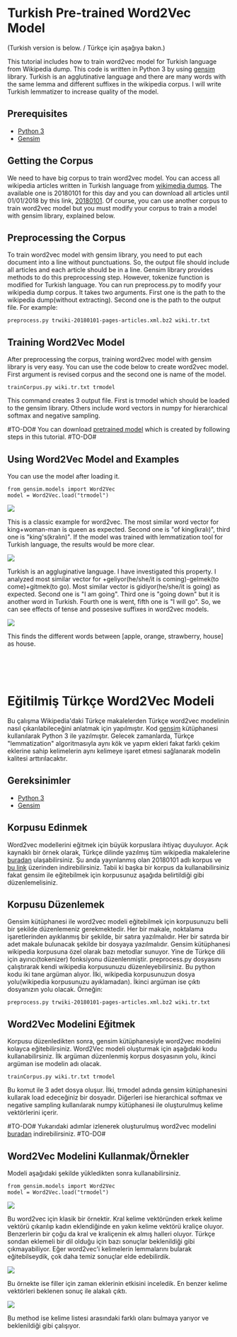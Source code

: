 # Turkish Pre-trained Word2Vec Model
(Turkish version is below. / Türkçe için aşağıya bakın.)

This tutorial includes how to train word2vec model for Turkish language from Wikipedia dump. This code is written in Python 3 by using [gensim](https://radimrehurek.com/gensim/) library. Turkish is an agglutinative language and there are many words with the same lemma and different suffixes in the wikipedia corpus. I will write Turkish lemmatizer to increase quality of the model.

## Prerequisites
* [Python 3](https://www.python.org/download/releases/3.0/)
* [Gensim](https://radimrehurek.com/gensim/install.html)

## Getting the Corpus
We need to have big corpus to train word2vec model. You can access all wikipedia articles written in Turkish language from [wikimedia dumps](https://dumps.wikimedia.org/trwiki/). The available one is 20180101 for this day and you can download all articles until 01/01/2018 by this link, [20180101](https://dumps.wikimedia.org/trwiki/20180101/trwiki-20180101-pages-articles.xml.bz2). Of course, you can use another corpus to train word2vec model but you must modify your corpus to train a model with gensim library, explained below.

## Preprocessing the Corpus
To train word2vec model with gensim library, you need to put each document into a line without punctuations. So, the output file should include all articles and each article should be in a line. Gensim library provides methods to do this preprocessing step. However, tokenize function is modified for Turkish language. You can run preprocess.py to modify your wikipedia dump corpus. It takes two arguments. First one is the path to the wikipedia dump(without extracting). Second one is the path to the output file. For example:
```
preprocess.py trwiki-20180101-pages-articles.xml.bz2 wiki.tr.txt
```

## Training Word2Vec Model
After preprocessing the corpus, training word2vec model with gensim library is very easy. You can use the code below to create word2vec model. First argument is revised corpus and the second one is name of the model. 
```
trainCorpus.py wiki.tr.txt trmodel
```
This command creates 3 output file. First is trmodel which should be loaded to the gensim library. Others include word vectors in numpy for hierarchical softmax and negative sampling.

#TO-DO#
You can download [pretrained model](##TO-DO##) which is created by following steps in this tutorial.
#TO-DO#

## Using Word2Vec Model and Examples
You can use the model after loading it.
```
from gensim.models import Word2Vec
model = Word2Vec.load("trmodel")
```

![](https://farm5.staticflickr.com/4743/39094244344_7f80345b93_o_d.png)

This is a classic example for word2vec. The most similar word vector for king+woman-man is queen as expected. Second one is "of king(kralı)", third one is "king's(kralın)". If the model was trained with lemmatization tool for Turkish language, the results would be more clear.



![](https://farm5.staticflickr.com/4607/39094244434_d37288334e_o_d.png)

Turkish is an aggluginative language. I have investigated this property. I analyzed most similar vector for +geliyor(he/she/it is coming)-gelmek(to come)+gitmek(to go). Most similar vector is gidiyor(he/she/it is going) as expected. Second one is "I am going". Third one is "going down" but it is another word in Turkish. Fourth one is went, fifth one is "I will go". So, we can see effects of tense and possesive suffixes in word2vec models.



![](https://farm5.staticflickr.com/4611/39094244524_c9419a39b2_o_d.png)

This finds the different words between [apple, orange, strawberry, house] as house.

</br>
</br>
</br>

# Eğitilmiş Türkçe Word2Vec Modeli
Bu çalışma Wikipedia'daki Türkçe makalelerden Türkçe word2vec modelinin nasıl çıkarılabileceğini anlatmak için yapılmıştır. Kod [gensim](https://radimrehurek.com/gensim/) kütüphanesi kullanılarak Python 3 ile yazılmıştır. Gelecek zamanlarda, Türkçe "lemmatization" algoritmasıyla aynı kök ve yapım ekleri fakat farklı çekim eklerine sahip kelimelerin aynı kelimeye işaret etmesi sağlanarak modelin kalitesi arttırılacaktır.

## Gereksinimler
* [Python 3](https://www.python.org/download/releases/3.0/)
* [Gensim](https://radimrehurek.com/gensim/install.html)

## Korpusu Edinmek
Word2vec modellerini eğitmek için büyük korpuslara ihtiyaç duyuluyor. Açık kaynaklı bir örnek olarak, Türkçe dilinde yazılmış tüm wikipedia makalelerine [buradan](https://dumps.wikimedia.org/trwiki/) ulaşabilirsiniz. Şu anda yayınlanmış olan 20180101 adlı korpus ve [bu link](https://dumps.wikimedia.org/trwiki/20180101/trwiki-20180101-pages-articles.xml.bz2) üzerinden indirebilirsiniz. Tabii ki başka bir korpus da kullanabilirsiniz fakat gensim ile eğitebilmek için korpusunuz aşağıda belirtildiği gibi düzenlemelisiniz.

## Korpusu Düzenlemek
Gensim kütüphanesi ile word2vec modeli eğitebilmek için korpusunuzu belli bir şekilde düzenlemeniz gerekmektedir. Her bir makale, noktalama işaretlerinden ayıklanmış bir şekilde, bir satıra yazılmalıdır. Her bir satırda bir adet makale bulunacak şekilde bir dosyaya yazılmalıdır. Gensim kütüphanesi wikipedia korpusuna özel olarak bazı metodlar sunuyor. Yine de Türkçe dili için ayırıcı(tokenizer) fonksiyonu düzenlenmiştir. preprocess.py dosyasını çalıştırarak kendi wikipedia korpusunuzu düzenleyebilirsiniz. Bu python kodu iki tane argüman alıyor. İlki, wikipedia korpusunuzun dosya yolu(wikipedia korpusunuzu ayıklamadan). İkinci argüman ise çıktı dosyanızın yolu olacak. Örneğin:
```
preprocess.py trwiki-20180101-pages-articles.xml.bz2 wiki.tr.txt
```

## Word2Vec Modelini Eğitmek
Korpusu düzenledikten sonra, gensim kütüphanesiyle word2vec modelini kolayca eğitebilirsiniz. Word2Vec modeli oluşturmak için aşağıdaki kodu kullanabilirsiniz. İlk argüman düzenlenmiş korpus dosyasının yolu, ikinci argüman ise modelin adı olacak.
```
trainCorpus.py wiki.tr.txt trmodel
```
Bu komut ile 3 adet dosya oluşur. İlki, trmodel adında gensim kütüphanesini kullarak load edeceğiniz bir dosyadır. Diğerleri ise hierarchical softmax ve negative sampling kullanılarak numpy kütüphanesi ile oluşturulmuş kelime vektörlerini içerir.

#TO-DO#
Yukarıdaki adımlar izlenerek oluşturulmuş word2vec modelini [buradan](##TO-DO##) indirebilirsiniz.
#TO-DO#

## Word2Vec Modelini Kullanmak/Örnekler
Modeli aşağıdaki şekilde yükledikten sonra kullanabilirsiniz.
```
from gensim.models import Word2Vec
model = Word2Vec.load("trmodel")
```

![](https://farm5.staticflickr.com/4743/39094244344_7f80345b93_o_d.png)

Bu word2vec için klasik bir örnektir. Kral kelime vektöründen erkek kelime vektörü çıkarılıp kadın eklendiğinde en yakın kelime vektörü kraliçe oluyor. Benzerlerin bir çoğu da kral ve kraliçenin ek almış halleri oluyor. Türkçe sondan eklemeli bir dil olduğu için bazı sonuçlar beklenildiği gibi çıkmayabiliyor. Eğer word2vec'i kelimelerin lemmalarını bularak eğitebilseydik, çok daha temiz sonuçlar elde edebilirdik.



![](https://farm5.staticflickr.com/4607/39094244434_d37288334e_o_d.png)

Bu örnekte ise filler için zaman eklerinin etkisini inceledik. En benzer kelime vektörleri beklenen sonuç ile alakalı çıktı. 


![](https://farm5.staticflickr.com/4611/39094244524_c9419a39b2_o_d.png)

Bu method ise kelime listesi arasındaki farklı olanı bulmaya yarıyor ve beklenildiği gibi çalışıyor.

